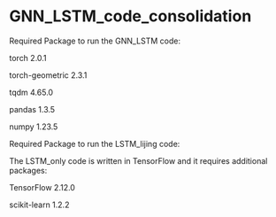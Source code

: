 # GNN_LSTM_code_consolidation

Required Package to run the GNN_LSTM code:

torch 2.0.1 

torch-geometric 2.3.1

tqdm 4.65.0

pandas 1.3.5

numpy 1.23.5

Required Package to run the LSTM_lijing code:

The LSTM_only code is written in TensorFlow and it requires additional packages:

TensorFlow 2.12.0

scikit-learn 1.2.2

